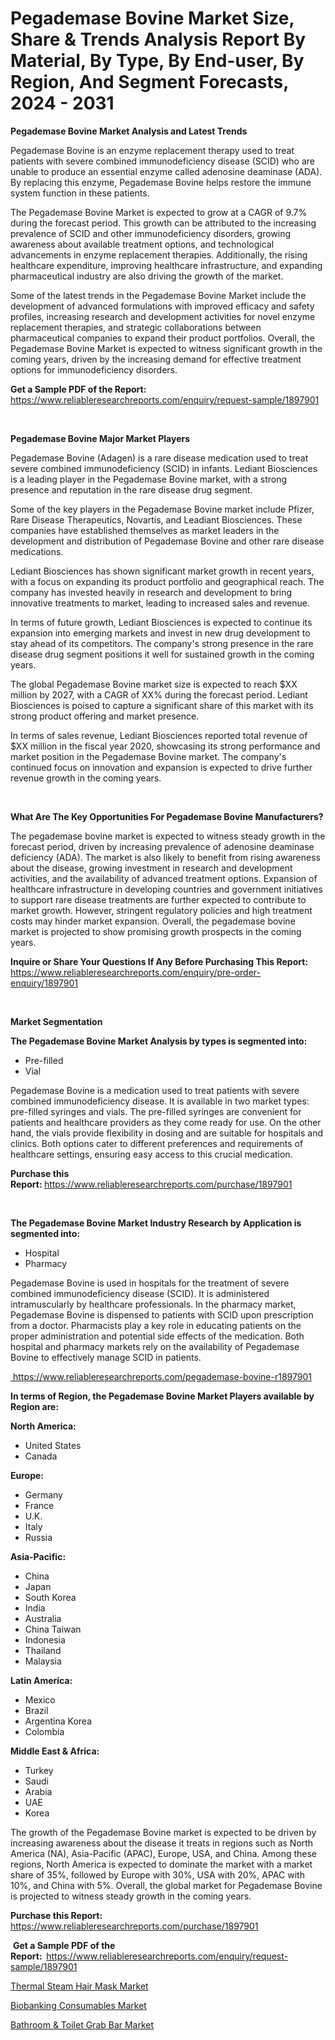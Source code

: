 <p><h1>Pegademase Bovine Market Size, Share & Trends Analysis Report By Material, By Type, By End-user, By Region, And Segment Forecasts, 2024 - 2031</h1></p><p><strong>Pegademase Bovine Market Analysis and Latest Trends</strong></p>
<p><p>Pegademase Bovine is an enzyme replacement therapy used to treat patients with severe combined immunodeficiency disease (SCID) who are unable to produce an essential enzyme called adenosine deaminase (ADA). By replacing this enzyme, Pegademase Bovine helps restore the immune system function in these patients.</p><p>The Pegademase Bovine Market is expected to grow at a CAGR of 9.7% during the forecast period. This growth can be attributed to the increasing prevalence of SCID and other immunodeficiency disorders, growing awareness about available treatment options, and technological advancements in enzyme replacement therapies. Additionally, the rising healthcare expenditure, improving healthcare infrastructure, and expanding pharmaceutical industry are also driving the growth of the market.</p><p>Some of the latest trends in the Pegademase Bovine Market include the development of advanced formulations with improved efficacy and safety profiles, increasing research and development activities for novel enzyme replacement therapies, and strategic collaborations between pharmaceutical companies to expand their product portfolios. Overall, the Pegademase Bovine Market is expected to witness significant growth in the coming years, driven by the increasing demand for effective treatment options for immunodeficiency disorders.</p></p>
<p><strong>Get a Sample PDF of the Report:&nbsp;</strong> <a href="https://www.reliableresearchreports.com/enquiry/request-sample/1897901">https://www.reliableresearchreports.com/enquiry/request-sample/1897901</a></p>
<p>&nbsp;</p>
<p><strong>Pegademase Bovine Major Market Players</strong></p>
<p><p>Pegademase Bovine (Adagen) is a rare disease medication used to treat severe combined immunodeficiency (SCID) in infants. Lediant Biosciences is a leading player in the Pegademase Bovine market, with a strong presence and reputation in the rare disease drug segment.</p><p>Some of the key players in the Pegademase Bovine market include Pfizer, Rare Disease Therapeutics, Novartis, and Leadiant Biosciences. These companies have established themselves as market leaders in the development and distribution of Pegademase Bovine and other rare disease medications.</p><p>Lediant Biosciences has shown significant market growth in recent years, with a focus on expanding its product portfolio and geographical reach. The company has invested heavily in research and development to bring innovative treatments to market, leading to increased sales and revenue.</p><p>In terms of future growth, Lediant Biosciences is expected to continue its expansion into emerging markets and invest in new drug development to stay ahead of its competitors. The company's strong presence in the rare disease drug segment positions it well for sustained growth in the coming years.</p><p>The global Pegademase Bovine market size is expected to reach $XX million by 2027, with a CAGR of XX% during the forecast period. Lediant Biosciences is poised to capture a significant share of this market with its strong product offering and market presence.</p><p>In terms of sales revenue, Lediant Biosciences reported total revenue of $XX million in the fiscal year 2020, showcasing its strong performance and market position in the Pegademase Bovine market. The company's continued focus on innovation and expansion is expected to drive further revenue growth in the coming years.</p></p>
<p>&nbsp;</p>
<p><strong>What Are The Key Opportunities For Pegademase Bovine Manufacturers?</strong></p>
<p><p>The pegademase bovine market is expected to witness steady growth in the forecast period, driven by increasing prevalence of adenosine deaminase deficiency (ADA). The market is also likely to benefit from rising awareness about the disease, growing investment in research and development activities, and the availability of advanced treatment options. Expansion of healthcare infrastructure in developing countries and government initiatives to support rare disease treatments are further expected to contribute to market growth. However, stringent regulatory policies and high treatment costs may hinder market expansion. Overall, the pegademase bovine market is projected to show promising growth prospects in the coming years.</p></p>
<p><strong>Inquire or Share Your Questions If Any Before Purchasing This Report:</strong> <a href="https://www.reliableresearchreports.com/enquiry/pre-order-enquiry/1897901">https://www.reliableresearchreports.com/enquiry/pre-order-enquiry/1897901</a></p>
<p>&nbsp;</p>
<p><strong>Market Segmentation</strong></p>
<p><strong>The Pegademase Bovine Market Analysis by types is segmented into:</strong></p>
<p><ul><li>Pre-filled</li><li>Vial</li></ul></p>
<p><p>Pegademase Bovine is a medication used to treat patients with severe combined immunodeficiency disease. It is available in two market types: pre-filled syringes and vials. The pre-filled syringes are convenient for patients and healthcare providers as they come ready for use. On the other hand, the vials provide flexibility in dosing and are suitable for hospitals and clinics. Both options cater to different preferences and requirements of healthcare settings, ensuring easy access to this crucial medication.</p></p>
<p><strong>Purchase this Report:&nbsp;</strong><a href="https://www.reliableresearchreports.com/purchase/1897901">https://www.reliableresearchreports.com/purchase/1897901</a></p>
<p>&nbsp;</p>
<p><strong>The Pegademase Bovine Market Industry Research by Application is segmented into:</strong></p>
<p><ul><li>Hospital</li><li>Pharmacy</li></ul></p>
<p><p>Pegademase Bovine is used in hospitals for the treatment of severe combined immunodeficiency disease (SCID). It is administered intramuscularly by healthcare professionals. In the pharmacy market, Pegademase Bovine is dispensed to patients with SCID upon prescription from a doctor. Pharmacists play a key role in educating patients on the proper administration and potential side effects of the medication. Both hospital and pharmacy markets rely on the availability of Pegademase Bovine to effectively manage SCID in patients.</p></p>
<p><a href="https://www.reliableresearchreports.com/pegademase-bovine-r1897901">&nbsp;https://www.reliableresearchreports.com/pegademase-bovine-r1897901</a></p>
<p><strong>In terms of Region, the Pegademase Bovine Market Players available by Region are:</strong></p>
<p>
    <p> <strong> North America: </strong>
        <ul>
            <li>United States</li>
            <li>Canada</li>
        </ul>
        </p> 
    <p> <strong> Europe: </strong>
        <ul>
            <li>Germany</li>
            <li>France</li>
            <li>U.K.</li>
            <li>Italy</li>
            <li>Russia</li>
        </ul>
        </p> 
    <p> <strong> Asia-Pacific: </strong>
        <ul>
            <li>China</li>
            <li>Japan</li>
            <li>South Korea</li>
            <li>India</li>
            <li>Australia</li>
            <li>China Taiwan</li>
            <li>Indonesia</li>
            <li>Thailand</li>
            <li>Malaysia</li>
        </ul>
        </p> 
    <p> <strong> Latin America: </strong>
        <ul>
            <li>Mexico</li>
            <li>Brazil</li>
            <li>Argentina Korea</li>
            <li>Colombia</li>
        </ul>
        </p> 
    <p> <strong> Middle East & Africa: </strong>
        <ul>
            <li>Turkey</li>
            <li>Saudi</li>
            <li>Arabia</li>
            <li>UAE</li>
            <li>Korea</li>
        </ul>
    </p>
    </p>
<p><p>The growth of the Pegademase Bovine market is expected to be driven by increasing awareness about the disease it treats in regions such as North America (NA), Asia-Pacific (APAC), Europe, USA, and China. Among these regions, North America is expected to dominate the market with a market share of 35%, followed by Europe with 30%, USA with 20%, APAC with 10%, and China with 5%. Overall, the global market for Pegademase Bovine is projected to witness steady growth in the coming years.</p></p>
<p><strong>Purchase this Report: </strong><a href="https://www.reliableresearchreports.com/purchase/1897901">https://www.reliableresearchreports.com/purchase/1897901</a></p>
<p>&nbsp;<strong>Get a Sample PDF of the Report:&nbsp;&nbsp;</strong><a href="https://www.reliableresearchreports.com/enquiry/request-sample/1897901">https://www.reliableresearchreports.com/enquiry/request-sample/1897901</a></p>
<p><strong></strong></p>
<p><p><a href="https://www.linkedin.com/pulse/thermal-steam-hair-mask-market-analysis-sze-forecasted-period-vrpce">Thermal Steam Hair Mask Market</a></p><p><a href="https://www.linkedin.com/pulse/biobanking-consumables-market-insights-cagr-trends-growth-strategies-urree">Biobanking Consumables Market</a></p><p><a href="https://www.linkedin.com/pulse/bathroom-amp-toilet-grab-bar-market-report-reveals-latest-trends-3jcee">Bathroom & Toilet Grab Bar Market</a></p></p>